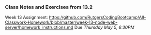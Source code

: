 ### Class Notes and Exercises from 13.2

Week 13 Assignment:
https://github.com/RutgersCodingBootcamp/All-Classwork-Homework/blob/master/week-13-node-web-server/homework_instructions.md
Due *Thursday May 5, 6:30PM*
